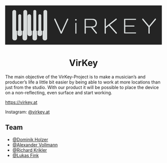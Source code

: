 <a href="https://virkey.at" align=center>
<p align=center>
<img src="https://raw.githubusercontent.com/Project-VirKey/.github/main/profile/Logo_v2.png?token=GHSAT0AAAAAABLSIPIPEEXXX5M7SF33QH2KY3BPYQA" alt="virkey.at">
</p>
</a>

<h1 align=center>VirKey</h1>
The main objective of the VirKey-Project is to make a musician’s and producer’s life a little bit easier by being able to work at more locations than just from the studio. With our product it will be possible to place the device on a non-reflecting, even surface and start working.

https://virkey.at

Instagram: [@virkey.at](https://www.instagram.com/virkey.at)

## Team
- [@Dominik Holzer](https://github.com/WiseChoosely)
- [@Alexander Vollmann](https://github.com/avollmann)
- [@Richard Krikler](https://www.github.com/richardkrikler)
- [@Lukas Fink](https://github.com/lukifi1)
